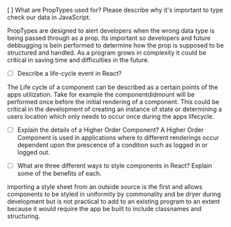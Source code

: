 [ ] What are PropTypes used for? Please describe why it's important to type check our data in JavaScript.

PropTypes are designed to alert developers when the wrong data type is being passed through as a prop. Its important so developers and future debbugging is bein performed to determine how the prop is supposed to be structured and handled. As a program grows in complexity it could be critical in saving time and difficulties in the future. 

- [ ] Describe a life-cycle event in React?

The Life cycle of a component can be described as a certain points of the apps utilization. Take for example the componentdidmount will be performed once before the initial rendering of a component. This could be critical in the development of creating an instance of state or determining a users location which only needs to occur once during the apps lifecycle. 

- [ ] Explain the details of a Higher Order Component?
A Higher Order Component is used in applications where to different renderings occur  dependent upon the prescence of a condition such as logged in or logged out.

- [ ] What are three different ways to style components in React? Explain some of the benefits of each.

importing a style sheet from an outside source is the first and allows components to be styled in uniformity by commonality and be dryer during development but is not practical to add to an existing program to an extent because it would require the app be built to include classnames and structuring.
